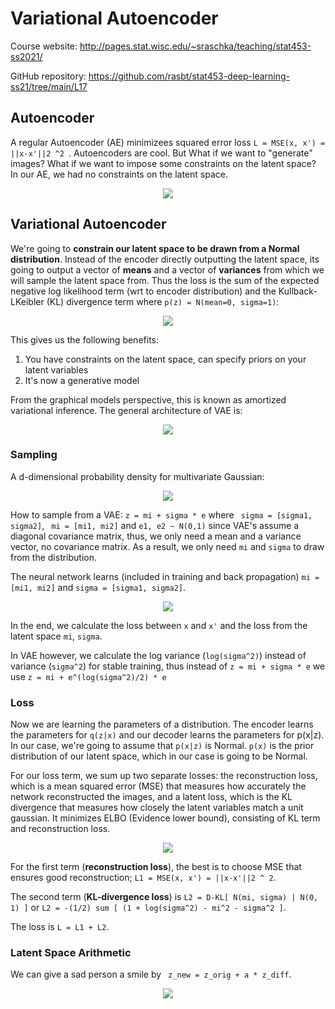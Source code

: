 # Variational Autoencoder

Course website: http://pages.stat.wisc.edu/~sraschka/teaching/stat453-ss2021/

GitHub repository: https://github.com/rasbt/stat453-deep-learning-ss21/tree/main/L17

## Autoencoder

A regular Autoencoder (AE) minimizees squared error loss ```L = MSE(x, x') = ||x-x'||2 ^2 ```. Autoencoders are cool. But What if we want to "generate" images? What if we want to impose some constraints on the latent space? In our AE, we had no constraints on the latent space. 

<p align="center">
  <img src="https://raw.githubusercontent.com/giakou4/autoencoders/vae/main/assets/ae.png">
</p>

## Variational Autoencoder

We're going to **constrain our latent space to be drawn from a Normal distribution**. Instead of the encoder directly outputting the latent space, its going to output a vector of **means** and a vector of **variances** from which we will sample the latent space from. Thus the loss is the sum of the expected negative log likelihood term (wrt to encoder distribution) and the Kullback-LKeibler (KL) divergence term where ```p(z) = N(mean=0, sigma=1)```:

<p align="center">
  <img src="https://raw.githubusercontent.com/giakou4/vae/main/assets/loss.png">
</p>


This gives us the following benefits:

1. You have constraints on the latent space, can specify priors on your latent variables
2. It's now a generative model

From the graphical models perspective, this is known as amortized variational inference. The general architecture of VAE is:

<p align="center">
  <img src="https://raw.githubusercontent.com/giakou4/vae/main/assets/vae.png">
</p>


### Sampling

A d-dimensional probability density for multivariate Gaussian:

<p align="center">
  <img src="https://raw.githubusercontent.com/giakou4/vae/main/assets/pdf_mult_gauss.png">
</p>

How to sample from a VAE: ```z = mi + sigma * e``` where ``` sigma = [sigma1, sigma2]```, ``` mi = [mi1, mi2]``` and ```e1, e2 ~ N(0,1)``` since VAE's assume a diagonal covariance matrix, thus, we only need a mean and a variance vector, no covariance matrix. As a result, we only need ```mi``` and ```sigma``` to draw from the distribution.

The neural network learns (included in training and back propagation) ```mi = [mi1, mi2]``` and ```sigma = [sigma1, sigma2]```.

<p align="center">
  <img src="https://raw.githubusercontent.com/giakou4/vae/main/assets/vae2.png">
</p>

In the end, we calculate the loss between ```x``` and ```x'``` and the loss from the latent space ```mi```, ```sigma```.

In VAE however, we calculate the log variance (```log(sigma^2)```) instead of variance (```sigma^2```) for stable training, thus instead of ```z = mi + sigma * e``` we use ```z = mi + e^(log(sigma^2)/2) * e```

### Loss

Now we are learning the parameters of a distribution. The encoder learns the parameters for ```q(z|x)``` and our decoder learns the parameters for p(x|z). In our case, we're going to assume that ```p(x|z)``` is Normal. ```p(x)``` is the prior distribution of our latent space, which in our case is going to be Normal.

For our loss term, we sum up two separate losses: the reconstruction loss, which is a mean squared error (MSE) that measures how accurately the network reconstructed the images, and a latent loss, which is the KL divergence that measures how closely the latent variables match a unit gaussian. It minimizes ELBO (Evidence lower bound), consisting of KL term and reconstruction loss.

<p align="center">
  <img src="https://raw.githubusercontent.com/giakou4/vae/main/assets/loss.png">
</p>

For the first term (**reconstruction loss**), the best is to choose MSE that ensures good reconstruction; ```L1 = MSE(x, x') = ||x-x'||2 ^ 2```.

The second term (**KL-divergence loss**) is ```L2 = D-KL[ N(mi, sigma) | N(0, 1) ]``` or ```L2 = -(1/2) sum [ (1 + log(sigma^2) - mi^2 - sigma^2 ]```.

The loss is ```L = L1 + L2```.


### Latent Space Arithmetic

We can give a sad person a smile by ``` z_new = z_orig + a * z_diff```.

<p align="center">
  <img src="https://raw.githubusercontent.com/giakou4/vae/main/assets/lsa.png">
</p>


